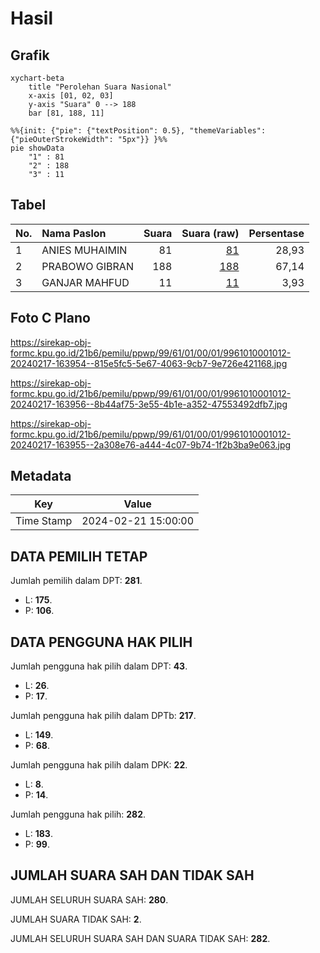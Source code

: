 # Hasil

## Grafik

```mermaid
xychart-beta
    title "Perolehan Suara Nasional"
    x-axis [01, 02, 03]
    y-axis "Suara" 0 --> 188
    bar [81, 188, 11]
```

```mermaid
%%{init: {"pie": {"textPosition": 0.5}, "themeVariables": {"pieOuterStrokeWidth": "5px"}} }%%
pie showData
    "1" : 81
    "2" : 188
    "3" : 11
```

## Tabel

| No. | Nama Paslon    | Suara | Suara (raw) | Persentase |
|:--- |:-------------- | -----:| -----------:| ----------:|
| 1   | ANIES MUHAIMIN | 81    | [81][p-1]   | 28,93      |
| 2   | PRABOWO GIBRAN | 188   | [188][p-2]  | 67,14      |
| 3   | GANJAR MAHFUD  | 11    | [11][p-3]   | 3,93       |


[p-1]: https://github.com/gigit-pemilu/pemilu-2024/blob/main/pilpres/hitung-suara/sub/99-luar-negeri/sub/61-kota-kinabalu-malaysia/sub/01-kota-kinabalu-malaysia/sub/0001-kota-kinabalu-malaysia/sub/012-ksk-001/sub/paslon-1.txt
[p-2]: https://github.com/gigit-pemilu/pemilu-2024/blob/main/pilpres/hitung-suara/sub/99-luar-negeri/sub/61-kota-kinabalu-malaysia/sub/01-kota-kinabalu-malaysia/sub/0001-kota-kinabalu-malaysia/sub/012-ksk-001/sub/paslon-2.txt
[p-3]: https://github.com/gigit-pemilu/pemilu-2024/blob/main/pilpres/hitung-suara/sub/99-luar-negeri/sub/61-kota-kinabalu-malaysia/sub/01-kota-kinabalu-malaysia/sub/0001-kota-kinabalu-malaysia/sub/012-ksk-001/sub/paslon-3.txt

## Foto C Plano

https://sirekap-obj-formc.kpu.go.id/21b6/pemilu/ppwp/99/61/01/00/01/9961010001012-20240217-163954--815e5fc5-5e67-4063-9cb7-9e726e421168.jpg

https://sirekap-obj-formc.kpu.go.id/21b6/pemilu/ppwp/99/61/01/00/01/9961010001012-20240217-163956--8b44af75-3e55-4b1e-a352-47553492dfb7.jpg

https://sirekap-obj-formc.kpu.go.id/21b6/pemilu/ppwp/99/61/01/00/01/9961010001012-20240217-163955--2a308e76-a444-4c07-9b74-1f2b3ba9e063.jpg


## Metadata

| Key        | Value               |
| ---------- | ------------------- |
| Time Stamp | 2024-02-21 15:00:00 |


## DATA PEMILIH TETAP

Jumlah pemilih dalam DPT: **281**.
 * L: **175**.
 * P: **106**.

## DATA PENGGUNA HAK PILIH

Jumlah pengguna hak pilih dalam DPT: **43**.
 * L: **26**.
 * P: **17**.

Jumlah pengguna hak pilih dalam DPTb: **217**.
 * L: **149**.
 * P: **68**.

Jumlah pengguna hak pilih dalam DPK: **22**.
 * L: **8**.
 * P: **14**.

Jumlah pengguna hak pilih: **282**.
 * L: **183**.
 * P: **99**.

## JUMLAH SUARA SAH DAN TIDAK SAH

JUMLAH SELURUH SUARA SAH: **280**.

JUMLAH SUARA TIDAK SAH: **2**.

JUMLAH SELURUH SUARA SAH DAN SUARA TIDAK SAH: **282**.


